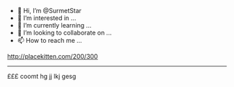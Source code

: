 - 👋 Hi, I’m @SurmetStar
- 👀 I’m interested in ...
- 🌱 I’m currently learning ...
- 💞️ I’m looking to collaborate on ...
- 📫 How to reach me ...

<!---
SurmetStar/SurmetStar is a ✨ special ✨ repository because its `README.md` (this file) appears on your GitHub profile.
You can click the Preview link to take a look at your changes.
--->
http://placekitten.com/200/300
***
£££
coomt
hg jj lkj
gesg
